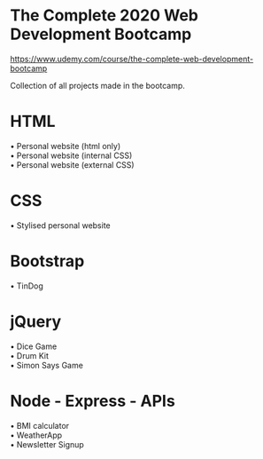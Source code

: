 # The Complete 2020 Web Development Bootcamp

https://www.udemy.com/course/the-complete-web-development-bootcamp

Collection of all projects made in the bootcamp.

# HTML

• Personal website (html only)  
• Personal website (internal CSS)  
• Personal website (external CSS)

# CSS

• Stylised personal website

# Bootstrap

• TinDog

# jQuery

• Dice Game  
• Drum Kit  
• Simon Says Game

# Node - Express - APIs

• BMI calculator  
• WeatherApp  
• Newsletter Signup
